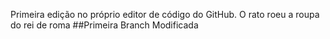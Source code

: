 Primeira edição no próprio editor de código do GitHub.
O rato roeu a roupa do rei de roma
##Primeira Branch Modificada
